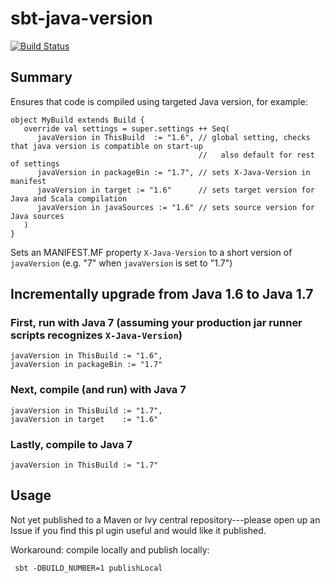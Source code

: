 sbt-java-version
=======
[![Build Status](https://travis-ci.org/tim-group/sbt-java-version.svg?branch=master)](https://travis-ci.org/tim-group/sbt-java-version)

Summary
-------
Ensures that code is compiled using targeted Java version, for example:

    object MyBuild extends Build {
       override val settings = super.settings ++ Seq(
          javaVersion in ThisBuild  := "1.6", // global setting, checks that java version is compatible on start-up
                                              //   also default for rest of settings
          javaVersion in packageBin := "1.7", // sets X-Java-Version in manifest
          javaVersion in target := "1.6"      // sets target version for Java and Scala compilation
          javaVersion in javaSources := "1.6" // sets source version for Java sources
       )
    }


Sets an MANIFEST.MF property `X-Java-Version` to a short version of `javaVersion` (e.g. "7" when `javaVersion` is set to "1.7")


Incrementally upgrade from Java 1.6 to Java 1.7
-----------------------------------------------------------------------

### First, run with Java 7 (assuming your production jar runner scripts recognizes `X-Java-Version`)

    javaVersion in ThisBuild := "1.6",
    javaVersion in packageBin := "1.7"
  
  
### Next, compile (and run) with Java 7

    javaVersion in ThisBuild := "1.7",
    javaVersion in target    := "1.6"
  
  
### Lastly, compile to Java 7

    javaVersion in ThisBuild := "1.7"
  
  
Usage
-----
Not yet published to a Maven or Ivy central repository---please open up an Issue if you find this pl
ugin useful and would like it published.

Workaround: compile locally and publish locally:

     sbt -DBUILD_NUMBER=1 publishLocal
